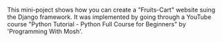 This mini-poject shows how you can create a "Fruits-Cart" website suing the Django framework. It was implemented by going through a YouTube course "Python Tutorial - Python Full Course for Beginners" by 'Programming With Mosh'. 
